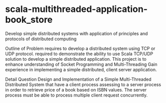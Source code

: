 # scala-multithreaded-application-book_store

Develop simple distributed systems with application of principles and protocols of distributed computing

Outline of Problem requires to develop a distributed system using TCP or UDP protocol.
required to demonstrate the ability to use Scala TCP/UDP solution to develop a simple distributed application.
This project is to enhance understanding of Socket Programming and Multi-Threading
Gain experience in implementing a simple distributed, client server application.

Detail Question
Design and Implementation of a Simple Multi-Threaded Distributed System that have a client process assessing to a server process in order to retrieve price of a book based on ISBN values. The server process must be able to process multiple client request concurrently.
